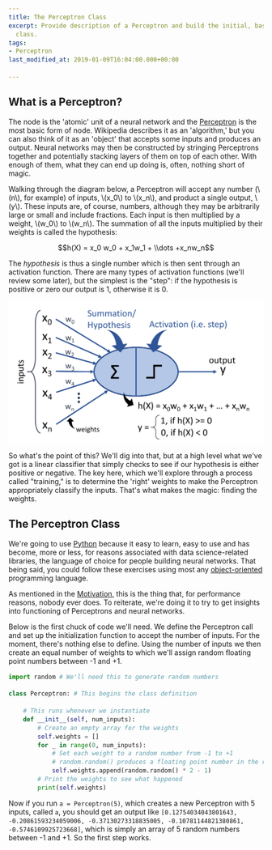 ```yaml
---
title: The Perceptron Class
excerpt: Provide description of a Perceptron and build the initial, basic Perceptron
  class.
tags:
- Perceptron
last_modified_at: 2019-01-09T16:04:00.000+00:00

---
```

## What is a Perceptron?

The node is the 'atomic' unit of a neural network and the [Perceptron](https://en.wikipedia.org/wiki/Perceptron "Perceptron - Wikipedia") is the most basic form of node. Wikipedia describes it as an 'algorithm,' but you can also think of it as an 'object' that accepts some inputs and produces an output. Neural networks may then be constructed by stringing Perceptrons together and potentially stacking layers of them on top of each other. With enough of them, what they can end up doing is, often, nothing short of magic.

Walking through the diagram below, a Perceptron will accept any number (\\(n\\), for example) of inputs, \\(x_0\\) to \\(x_n\\), and product a single output, \\(y\\). These inputs are, of course, numbers, although they may be arbitrarily large or small and include fractions. Each input is then multiplied by a weight, \\(w_0\\) to \\(w_n\\). The summation of all the inputs multiplied by their weights is called the hypothesis:

$$h(X) = x_0 w_0 + x_1w_1 + \\dots +x_nw_n$$

The _hypothesis_ is thus a single number which is then sent through an activation function. There are many types of activation functions (we'll review some later), but the simplest is the "step": if the hypothesis is positive or zero our output is 1, otherwise it is 0.

![](/assets/images/perceptron-architecture.png "Perceptron Architecture")

So what's the point of this? We'll dig into that, but at a high level what we've got is a linear classifier that simply checks to see if our hypothesis is either positive or negative. The key here, which we'll explore through a process called "training," is to determine the 'right' weights to make the Perceptron appropriately classify the inputs. That's what makes the magic: finding the weights.

## The Perceptron Class

We're going to use [Python](https://www.python.org/) because it easy to learn, easy to use and has become, more or less, for reasons associated with data science-related libraries, the language of choice for people building neural networks. That being said, you could follow these exercises using most any [object-oriented](https://en.wikipedia.org/wiki/Object-oriented_programming) programming language.

As mentioned in the [Motivation](https://mdcramer.github.io/perceptron-magic-blog/Motivation/), this is the thing that, for performance reasons, nobody ever does. To reiterate, we're doing it to try to get insights into functioning of Perceptrons and neural networks.

Below is the first chuck of code we'll need. We define the Perceptron call and set up the initialization function to accept the number of inputs. For the moment, there's nothing else to define. Using the number of inputs we then create an equal number of weights to which we'll assign random floating point numbers between -1 and +1.

```python
import random # We'll need this to generate random numbers
    
class Perceptron: # This begins the class definition
        
    # This runs whenever we instantiate
    def __init__(self, num_inputs):
        # Create an empty array for the weights
        self.weights = []
        for _ in range(0, num_inputs):
            # Set each weight to a random number from -1 to +1
            # random.random() produces a floating point number in the range [0.0, 1.0)
            self.weights.append(random.random() * 2 - 1)
        # Print the weights to see what happened
        print(self.weights)
```

Now if you run `a = Perceptron(5)`, which creates a new Perceptron with 5 inputs, called `a`, you should get an output like `[0.12754034043801643, -0.20861593234059006, -0.37130273318835005, -0.10781144821380861, -0.5746109925723668]`, which is simply an array of 5 random numbers between -1 and +1. So the first step works.